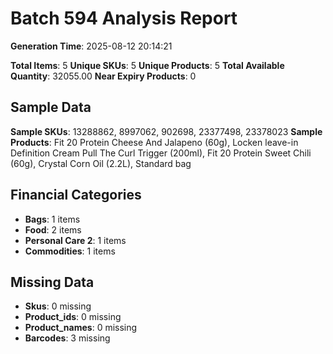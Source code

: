 # Batch 594 Analysis Report

**Generation Time**: 2025-08-12 20:14:21

**Total Items**: 5
**Unique SKUs**: 5
**Unique Products**: 5
**Total Available Quantity**: 32055.00
**Near Expiry Products**: 0

## Sample Data
**Sample SKUs**: 13288862, 8997062, 902698, 23377498, 23378023
**Sample Products**: Fit 20 Protein Cheese And Jalapeno (60g), Locken leave-in Definition Cream Pull The Curl Trigger (200ml), Fit 20 Protein Sweet Chili (60g), Crystal Corn Oil (2.2L), Standard bag

## Financial Categories
- **Bags**: 1 items
- **Food**: 2 items
- **Personal Care 2**: 1 items
- **Commodities**: 1 items

## Missing Data
- **Skus**: 0 missing
- **Product_ids**: 0 missing
- **Product_names**: 0 missing
- **Barcodes**: 3 missing
